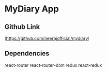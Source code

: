 # MyDiary App

## Github Link
(https://github.com/neerajofficial/mydiary)

## Dependencies
react-router
react-router-dom
redux
react-redux